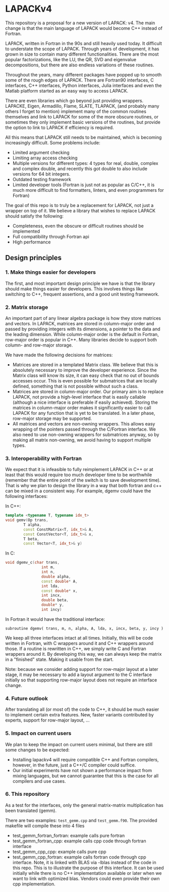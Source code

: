 # LAPACKv4

This repository is a proposal for a new version of LAPACK: v4. The main change is that the main language of LAPACK would become C++ instead of Fortran.

LAPACK, written in Fortran in the 90s and still heavily used today. It difficult to understate the scope of LAPACK. Through years of development, it has grown in size to contain many different functionalities. There are the most popular factorizations, like the LU, the QR, SVD and eigenvalue decompositions, but there are also endless variations of these routines.

Throughout the years, many different packages have popped up to smooth some of the rough edges of LAPACK. There are Fortran90 interfaces, C interfaces, C++ interfaces, Python interfaces, Julia interfaces and even the Matlab platform started as an easy way to access LAPACK.

There are even libraries which go beyond just providing wrappers. LAPACKE, Eigen, Armadillo, Flame, SLATE, TLAPACK, (and probably many others I forget to mention) implement many of the common routines themselves and link to LAPACK for some of the more obscure routines, or sometimes they only implement basic versions of the routines, but provide the option to link to LAPACK if efficiency is required.

All this means that LAPACK still needs to be maintained, which is becoming increasingly difficult. Some problems include:

- Limited argument checking
- Limiting array access checking
- Multiple versions for different types: 4 types for real, double, complex and complex double, and recently this got double to also include versions for 64 bit integers.
- Outdated testing framework
- Limited developer tools (Fortran is just not as popular as C/C++, it is much more difficult to find formatters, linters, and even programmers for Fortran)

The goal of this repo is to truly be a replacement for LAPACK, not just a wrapper on top of it. We believe a library that wishes to replace LAPACK should satisfy the following:

- Completeness, even the obscure or difficult routines should be implemented
- Full compatibility through Fortran api
- High performance

## Design principles

### 1. Make things easier for developers

The first, and most important design principle we have is that the library should make things easier for developers. This involves things like switching to C++, frequent assertions, and a good unit testing framework.

### 2. Matrix storage

An important part of any linear algebra package is how they store matrices and vectors. In LAPACK, matrices are stored in column-major order and passed by providing integers with its dimensions, a pointer to the data and the leading dimension. While column-major order is the default in Fortran, row-major order is popular in C++. Many libraries decide to support both column- and row-major storage.

We have made the following decisions for matrices:
- Matrices are stored in a templated Matrix class. We believe that this is absolutely necessary to improve the developer experience. Since the Matrix class will know its size, it can easy check that no out of bounds accesses occur. This is even possible for submatrices that are locally defined, something that is not possible without such a class.
- Matrices are stored in column-major order. Our primary aim is to replace LAPACK, not provide a high-level interface that is easily callable (although a nice interface is preferable if easily achieved). Storing the matrices in column-major order makes it significantly easier to call LAPACK for any function that is yet to be translated. In a later phase, row-major storage may be supported.
- All matrices and vectors are non-owning wrappers. This allows easy wrapping of the pointers passed through the C/Fortran interface. We also need to use non-owning wrappers for submatrices anyway, so by making all matrix non-owning, we avoid having to support multiple types.

### 3. Interoperability with Fortran

We expect that it is infeasible to fully reimplement LAPACK in C++ or at least that this would require too much developer time to be worthwhile (remember that the entire point of the switch is to save development time). That is why we plan to design the library in a way that both fortran and c++ can be mixed in a consistent way. For example, dgemv could have the following interfaces:

In C++:
```c++
template <typename T, typename idx_t>
void gemv(Op trans,
        T alpha,
        const ConstMatrix<T, idx_t>& A,
        const ConstVector<T, idx_t>& x,
        T beta,
        const Vector<T, idx_t>& y)
```
In C:
```c++
void dgemv_c(char trans,
                int m,
                int n,
                double alpha,
                const double* A,
                int lda,
                const double* x,
                int incx,
                double beta,
                double* y,
                int incy)
```
In Fortran it would have the traditional interface:
```Fortran
subroutine dgemv( trans, m, n, alpha, A, lda, x, incx, beta, y, incy )
```

We keep all three interfaces intact at all times. Initially, this will be code written in Fortran, with C wrappers around it and C++ wrappers around those. If a routine is rewritten in C++, we simply write C and Fortran wrappers around it. By developing this way, we can always keep the matrix in a "finished" state. Making it usable from the start.

Note: because we consider adding support for row-major layout at a later stage, it may be necessary to add a layout argument to the C interface initially so that supporting row-major layout does not require an interface change.

### 4. Future outlook

After translating all (or most of) the code to C++, it should be much easier to implement certain extra features. New, faster variants contributed by experts, support for row-major layout, ... 

### 5. Impact on current users

We plan to keep the impact on current users minimal, but there are still some changes to be expected:

- Installing lapackv4 will require compatible C++ and Fortran compilers, however, in the future, just a C++/C compiler could suffice.
- Our initial experiments have not shown a performance impact from mixing languages, but we cannot guarantee that this is the case for all compilers and use cases.

### 6. This repository

As a test for the interfaces, only the general matrix-matrix multiplication has been translated (gemm).

There are two examples: `test_gemm.cpp` and `test_gemm.f90`. The provided makefile will compile these into 4 files
- test_gemm_fortran_fortran: example calls pure fortran
- test_gemm_fortran_cpp: example calls cpp code through fortran interface
- test_gemm_cpp_cpp: example calls pure cpp
- test_gemm_cpp_fortran: example calls fortran code through cpp interface. Note, it is linked with BLAS via -lblas instead of the code in this repo. This is to illustrate the purpose of this interface. It can be used initially while there is no C++ implementation available or later when we want to link with optimized blas. Vendors could even provide their own cpp implementation.

